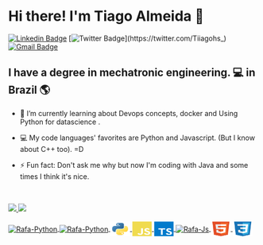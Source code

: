 # Hi there! I'm Tiago Almeida 👋

[![Linkedin Badge](https://img.shields.io/badge/-LinkedIn-blue?style=for-the-badge&logo=Linkedin&logoColor=white&link=https:https://www.linkedin.com/in/tiago-hs-almeida/)](https://www.linkedin.com/in/tiago-hs-almeida/)
[![Twitter Badge](https://img.shields.io/badge/-Twitter-1ca0f1?style=for-the-badge&labelColor=1ca0f1&logo=twitter&logoColor=white&link=https://twitter.com/Tiiagohs_)](https://twitter.com/Tiiagohs_)
[![Gmail Badge](https://img.shields.io/badge/-Gmail-c14438?style=for-the-badge&logo=Gmail&logoColor=white&link=mailto:herique.sa@gmail.com)](mailto:herique.sa@gmail.com)

## I have a degree in mechatronic engineering. 💻 in Brazil 🌎


- 🌱 I’m currently learning about Devops concepts, docker and Using Python for datascience .

- 💻 My code languages' favorites are Python and Javascript. (But I know about C++ too). =D

- ⚡ Fun fact:  Don't ask me why but now I'm coding with Java and some times I think it's nice.
 ##

 <div><br>
  <a href="https://github.com/TiagoGim">
  <img height="180em" src="https://github-readme-stats.vercel.app/api?username=TiagoGim&show_icons=true&theme=prussian&include_all_commits=true&count_private=true"/>
  <img height="180em" src="https://github-readme-stats.vercel.app/api/top-langs/?username=TiagoGim&layout=compact&langs_count=7&theme=vue-dark"/>
</div>

<div style="display: inline_block"><br>
  
  <img align="center" alt="Rafa-Python" height="35" width="45" src="https://icongr.am/devicon/java-original.svg">
  <img align="center" alt="Rafa-Python" height="32" width="32" src="https://www.vectorlogo.zone/logos/springio/springio-icon.svg">
  
  <img align="center" alt="Rafa-Python" height="30" width="40" src="https://raw.githubusercontent.com/devicons/devicon/master/icons/python/python-original.svg">
  <img align="center" alt="Rafa-Js" height="30" width="40" src="https://raw.githubusercontent.com/devicons/devicon/master/icons/javascript/javascript-plain.svg">
  <img align="center" alt="Rafa-Ts" height="30" width="40" src="https://raw.githubusercontent.com/devicons/devicon/master/icons/typescript/typescript-plain.svg">
  <img align="center" alt="Rafa-Js" height="30" width="40" src="https://icongr.am/devicon/angularjs-original.svg?size=35&color=currentColor">
  <img align="center" alt="Rafa-HTML" height="30" width="40" src="https://raw.githubusercontent.com/devicons/devicon/master/icons/html5/html5-original.svg">
  <img align="center" alt="Rafa-CSS" height="30" width="40" src="https://raw.githubusercontent.com/devicons/devicon/master/icons/css3/css3-original.svg">
    
</div>
 


